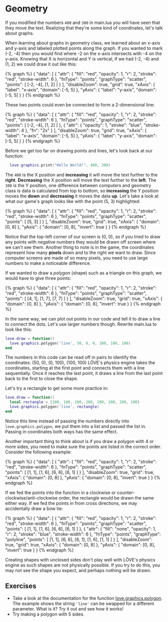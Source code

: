 # Geometry

If you modified the numbers `400` and `300` in main.lua you will have seen that they move the text.
Realizing that they're some kind of coordinates, let's talk about graphs.

When learning about graphs in geometry class, we learned about an x-axis and y-axis and labeled plotted points along the graph.
If you wanted to mark (-2, -4) then you would find where -2 on the x-axis intersects with -4 on the y-axis.
Knowing that X is horizontal and Y is vertical, if we had (-2, -4) and (1, 2) we could draw it out like this:

{% graph %}
{
  "data": [
    {
      "attr": {
        "fill": "red",
        "opacity": 1,
        "r": 2,
        "stroke": "red",
        "stroke-width": 6
      },
      "fnType": "points",
      "graphType": "scatter",
      "points": [
        [-2, -4],
        [1, 2]
      ]
    }
  ],
  "disableZoom": true,
  "grid": true,
  "xAxis": {
    "label": "x-axis",
    "domain": [-5, 5]
  },
  "yAxis": {
    "label": "y-axis",
    "domain": [-5, 5]
  }
}
{% endgraph %}

These two points could even be connected to form a 2-dimensional line:

{% graph %}
{
  "data": [
    {
      "attr": {
        "fill": "red",
        "opacity": 1,
        "r": 2,
        "stroke": "red",
        "stroke-width": 6
      },
      "fnType": "points",
      "graphType": "scatter",
      "points": [
        [-2, -4],
        [1, 2]
      ]
    },
    {
      "attr": {
        "opacity": 1,
        "stroke": "blue",
        "stroke-width": 4
      },
      "fn": "2x"
    }
  ],
  "disableZoom": true,
  "grid": true,
  "xAxis": {
    "label": "x-axis",
    "domain": [-5, 5]
  },
  "yAxis": {
    "label": "y-axis",
    "domain": [-5, 5]
  }
}
{% endgraph %}

Before we get too far on drawing points and lines, let's look back at our function:

```lua
  love.graphics.print("Hello World!", 400, 300)
```

The `400` is the X position and **increasing** it will move the text further to the **right**.
**Decreasing** the X position will move the text further to the **left**.
The `300` is the Y position, one difference between computers and geometry class is data is calculated from top to bottom, so **increasing** the Y position moves the **down** and **decreasing** it moves the data **up**.
Let's take a look at what our game's graph looks like with the point (5, 3) highlighted:

{% graph %}
{
  "data": [
    {
      "attr": {
        "fill": "red",
        "opacity": 1,
        "r": 2,
        "stroke": "red",
        "stroke-width": 6
      },
      "fnType": "points",
      "graphType": "scatter",
      "points": [
        [5, 3]
      ]
    }
  ],
  "disableZoom": true,
  "grid": true,
  "xAxis": {
    "domain": [0, 8]
  },
  "yAxis": {
    "domain": [0, 8],
    "invert": true
  }
}
{% endgraph %}

Notice that the top-left corner of our screen is (0, 0), so if you tried to draw any points with negative numbers they would be drawn off screen where we can't see them.
Another thing to note is in the game, the coordinates represent how many **pixels** down and to the right we want to draw.
Since computer screens are made of so many pixels, you need to use large numbers to make a noticeable difference.

If we wanted to draw a *polygon* (shape) such as a triangle on this graph, we would have to give three points:

{% graph %}
{
  "data": [
    {
      "attr": {
        "fill": "red",
        "opacity": 1,
        "r": 2,
        "stroke": "red",
        "stroke-width": 6
      },
      "fnType": "points",
      "graphType": "scatter",
      "points": [
        [4, 1],
        [1, 7],
        [7, 7]
      ]
    }
  ],
  "disableZoom": true,
  "grid": true,
  "xAxis": {
    "domain": [0, 8]
  },
  "yAxis": {
    "domain": [0, 8],
    "invert": true
  }
}
{% endgraph %}

In the same way, we can plot out points in our code and tell it to draw a line to connect the dots.
Let's use larger numbers though.
Rewrite main.lua to look like this:

```lua
love.draw = function()
  love.graphics.polygon('line', 50, 0, 0, 100, 100, 100)
end
```

The numbers in this code can be read off in pairs to identify the coordinates: (50, 0), (0, 100), (100, 100)
LÖVE's physics engine takes the coordinates, starting at the first point and connects them with a line sequentially.
Once it reaches the last point, it draws a line from the last point back to the first to close the shape.

Let's try a rectangle to get some more practice in:

```lua
love.draw = function()
  local rectangle = {100, 100, 100, 200, 200, 200, 200, 100}
  love.graphics.polygon('line', rectangle)
end
```

Notice this time instead of passing the numbers directly into `love.graphics.polygon`, we put them into a list and passed the list in.
Passing in coordinates both ways has the same effect.

Another important thing to think about is if you draw a polygon with 4 or more sides, you need to make sure the points are listed in the correct order.
Consider the following example:

{% graph %}
{
  "data": [
    {
      "attr": {
        "fill": "red",
        "opacity": 1,
        "r": 2,
        "stroke": "red",
        "stroke-width": 6
      },
      "fnType": "points",
      "graphType": "scatter",
      "points": [
        [1, 1],
        [1, 6],
        [6, 6],
        [6, 1]
      ]
    }
  ],
  "disableZoom": true,
  "grid": true,
  "xAxis": {
    "domain": [0, 8]
  },
  "yAxis": {
    "domain": [0, 8],
    "invert": true
  }
}
{% endgraph %}

If we fed the points into the function in a clockwise or counter-clockwise/anti-clockwise order, the rectangle would be drawn the same either way.
If we fed the points in from cross directions, we may accidentally draw a bow tie:

{% graph %}
{
  "data": [
    {
      "attr": {
        "fill": "red",
        "opacity": 1,
        "r": 2,
        "stroke": "red",
        "stroke-width": 6
      },
      "fnType": "points",
      "graphType": "scatter",
      "points": [
        [1, 1],
        [1, 6],
        [6, 6],
        [6, 1]
      ]
    },
    {
      "attr": {
        "fill": "none",
        "opacity": 1,
        "r": 2,
        "stroke": "blue",
        "stroke-width": 6
      },
      "fnType": "points",
      "graphType": "polyline",
      "points": [
        [1, 1],
        [6, 6],
        [6, 1],
        [1, 6],
        [1, 1]
      ]
    }
  ],
  "disableZoom": true,
  "grid": true,
  "xAxis": {
    "domain": [0, 8]
  },
  "yAxis": {
    "domain": [0, 8],
    "invert": true
  }
}
{% endgraph %}

Creating shapes with unclosed sides don't play well with LÖVE's physics engine as such shapes are not physically possible.
If you try to do this, you may not see the shape you expect, and perhaps nothing will be drawn.

## Exercises

- Take a look at the documentation for the function [love.graphics.polygon](https://love2d.org/wiki/love.graphics.polygon). The example shows the string `'line'` can be swapped for a different parameter. What is it? Try it out and see how it works!
- Try making a polygon with 5 sides.
